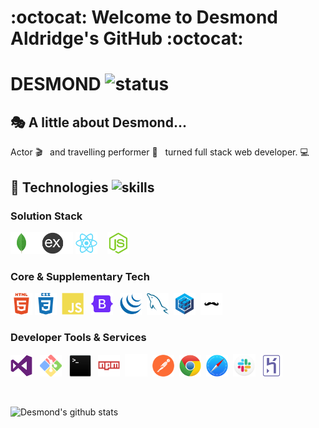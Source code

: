 # :octocat: Welcome to Desmond Aldridge's GitHub :octocat: 

# DESMOND ![status](https://img.shields.io/badge/FullStackDeveloper-CERTIFIED-green)

## 🎭 A little about Desmond... 

Actor 🎬  &nbsp; and travelling performer 🎪 &nbsp; turned full stack web developer. 💻 
<br>
  
## 🌱 Technologies ![skills](https://img.shields.io/badge/Technologies-LEARNED-green)

### Solution Stack

<img src="https://raw.githubusercontent.com/izumin5210/emojipack-for-devicon/master/png/mongodb.png" width=35px><img src="./express-white.png" width=65px>&nbsp;<img src="https://raw.githubusercontent.com/izumin5210/emojipack-for-devicon/master/png/react.png" width=35px>&nbsp;&nbsp;&nbsp;&nbsp;<img src="https://raw.githubusercontent.com/izumin5210/emojipack-for-devicon/master/png/nodejs.png" width=35px>

### Core & Supplementary Tech

<img src="https://github.com/devicons/devicon/blob/master/icons/html5/html5-plain-wordmark.svg" width=35px>&nbsp;<img src="https://github.com/devicons/devicon/blob/master/icons/css3/css3-plain-wordmark.svg" width=35px>&nbsp;&nbsp;<img src="https://github.com/devicons/devicon/blob/master/icons/javascript/javascript-plain.svg" width=35px>&nbsp;&nbsp;&nbsp;<img src="https://raw.githubusercontent.com/devicons/devicon/40cd6bc89a299dc50ac289f8e3b071d0dff49d9c/icons/bootstrap/bootstrap-plain.svg" width=35px>&nbsp;&nbsp;&nbsp;<img src="https://raw.githubusercontent.com/devicons/devicon/40cd6bc89a299dc50ac289f8e3b071d0dff49d9c/icons/jquery/jquery-original.svg" width=35px>&nbsp;&nbsp;<img src="https://raw.githubusercontent.com/izumin5210/emojipack-for-devicon/master/png/mysql.png" width=35px>&nbsp;&nbsp;<img src="https://raw.githubusercontent.com/devicons/devicon/40cd6bc89a299dc50ac289f8e3b071d0dff49d9c/icons/sequelize/sequelize-original.svg" width=35px>&nbsp;&nbsp;<img src="https://raw.githubusercontent.com/devicons/devicon/40cd6bc89a299dc50ac289f8e3b071d0dff49d9c/icons/handlebars/handlebars-original.svg" width=35px>

### Developer Tools & Services

<img src="https://raw.githubusercontent.com/devicons/devicon/40cd6bc89a299dc50ac289f8e3b071d0dff49d9c/icons/visualstudio/visualstudio-plain.svg" width=35px>&nbsp;&nbsp;&nbsp;<img src="./bash-icon.png" width="35px">&nbsp;&nbsp;&nbsp;<img src="./terminal-icon.png" width="35px" height="35px">&nbsp;&nbsp;&nbsp;<img src="https://raw.githubusercontent.com/devicons/devicon/40cd6bc89a299dc50ac289f8e3b071d0dff49d9c/icons/npm/npm-original-wordmark.svg" width=35px>&nbsp;&nbsp;<img src="./github-white.png" width=36px>&nbsp;&nbsp;<img src="./postman-logo.png" width=35px>&nbsp;&nbsp;<img src="https://raw.githubusercontent.com/izumin5210/emojipack-for-devicon/master/png/chrome.png" width=35px>&nbsp;&nbsp;<img src="https://raw.githubusercontent.com/izumin5210/emojipack-for-devicon/master/png/safari.png" width=35px>&nbsp;&nbsp;<img src="./slack-icon-1.png" width=36px>&nbsp;&nbsp;<img src="https://raw.githubusercontent.com/izumin5210/emojipack-for-devicon/master/png/heroku.png" width=35px>&nbsp;&nbsp;

<br>

![Desmond's github stats](https://github-readme-stats.vercel.app/api?username=DesmondAldridge&theme=radical&show_icons=true)
